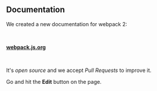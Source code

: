 ## Documentation

We created a new documentation for webpack 2:

<br>

**[webpack.js.org](https://webpack.js.org)**

<br>

It's *open source* and we accept *Pull Requests* to improve it.

Go and hit the **Edit** button on the page.